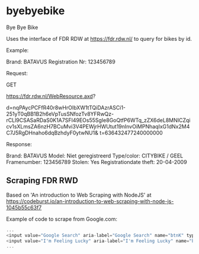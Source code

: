 # byebyebike
Bye Bye Bike

Uses the interface of FDR RDW at https://fdr.rdw.nl/ to query for bikes by id.

Example: 

Brand: BATAVUS
Registration Nr: 123456789

Request:

GET

https://fdr.rdw.nl/WebResource.axd?

d=nqPAycPCFfR40r8wHrOIbXW1tTQiDAzrASCi1-251yT0qBB1B2h6eVpTusSNfozTv8YFRwQz-rCLl9CSASaRDaS0K1A7SFI49EOs55SgIe8GoQtfP6WTq_zZX6deL8MNICZqicv1sXLmsZA6nzH7BCuMvi3V4PEWjrHWUtut19nInvOiMPNhaqIxG1dNx2M4C7J5RgDHnaho6dqBzhdyF0ytwNU1&
t=636432477240000000

Response:

Brand: BATAVUS
Model:	Niet geregistreerd
Type/color:	CITYBIKE / GEEL
Framenumber: 123456789
Stolen:	Yes
Registrationdate theft:	20-04-2009

## Scraping FDR RWD 

Based on 'An introduction to Web Scraping with NodeJS' at https://codeburst.io/an-introduction-to-web-scraping-with-node-js-1045b55c63f7



Example of code to scrape from Google.com:

```javascript
...
<input value="Google Search" aria-label="Google Search" name="btnK" type="submit" jsaction="sf.chk">
<input value="I'm Feeling Lucky" aria-label="I'm Feeling Lucky" name="btnI" type="submit" jsaction="sf.lck">
...
```
